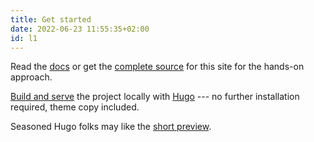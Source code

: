 ```yaml
---
title: Get started
date: 2022-06-23 11:55:35+02:00
id: l1
---
```

Read the [docs](/doc) or get the [complete source][doc] for this site for the hands-on approach.

[Build and serve](/doc/intro/workflow/local-server) the project locally with [Hugo](/doc/intro/workflow/getting-started) --- no further installation required, theme copy included.

Seasoned Hugo folks may like the [short preview](/doc/preview).

[^Later]: Like to contribute? The theme has its [own repository][theme].

[doc]: https://github.com/bowman2001/perplexdoc
[theme]: https://github.com/bowman2001/perplex